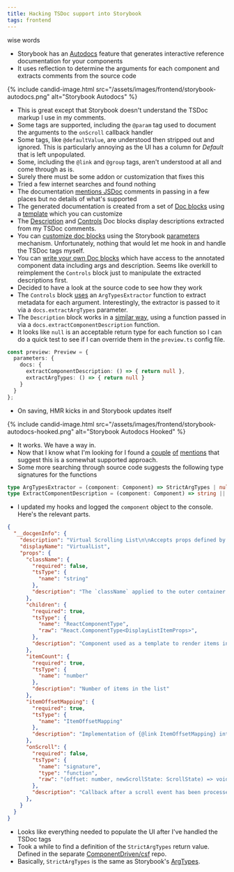 ```yaml
---
title: Hacking TSDoc support into Storybook
tags: frontend
---
```


wise words

* Storybook has an [Autodocs](https://storybook.js.org/docs/writing-docs/autodocs) feature that generates interactive reference documentation for your components
* It uses reflection to determine the arguments for each component and extracts comments from the source code

{% include candid-image.html src="/assets/images/frontend/storybook-autodocs.png" alt="Storybook Autodocs" %}

* This is great except that Storybook doesn't understand the TSDoc markup I use in my comments. 
* Some tags are supported, including the `@param` tag used to document the arguments to the `onScroll` callback handler
* Some tags, like `@defaultValue`, are understood then stripped out and ignored. This is particularly annoying as the UI has a column for *Default* that is left unpopulated. 
* Some, including the `@link` and `@group` tags, aren't understood at all and come through as is.
* Surely there must be some addon or customization that fixes this
* Tried a few internet searches and found nothing
* The documentation [mentions JSDoc](https://storybook.js.org/docs/api/doc-blocks/doc-block-description) comments in passing in a few places but no details of what's supported
* The generated documentation is created from a set of [Doc blocks](https://storybook.js.org/docs/writing-docs/doc-blocks) using a [template](https://storybook.js.org/docs/writing-docs/autodocs#write-a-custom-template) which you can customize
* The [Description](https://storybook.js.org/docs/writing-docs/doc-blocks#description) and [Controls](https://storybook.js.org/docs/writing-docs/doc-blocks#controls) Doc blocks display descriptions extracted from my TSDoc comments.
* You can [customize doc blocks](https://storybook.js.org/docs/writing-docs/doc-blocks#customizing-doc-blocks) using the Storybook [parameters](https://storybook.js.org/docs/writing-stories/parameters) mechanism. Unfortunately, nothing that would let me hook in and handle the TSDoc tags myself.
* You can [write your own Doc blocks](https://storybook.js.org/docs/api/doc-blocks/doc-block-useof) which have access to the annotated component data including args and description. Seems like overkill to reimplement the `Controls` block just to manipulate the extracted descriptions first.
* Decided to have a look at the source code to see how they work
* The `Controls` block [uses](https://github.com/storybookjs/storybook/blob/next/code/lib/blocks/src/blocks/Controls.tsx) an `ArgTypesExtractor` function to extract metadata for each argument. Interestingly, the extractor is passed to it via a `docs.extractArgTypes` parameter.
* The  `Description` block works in a [similar way](https://github.com/storybookjs/storybook/blob/next/code/lib/blocks/src/blocks/Description.tsx), using a function passed in via a `docs.extractComponentDescription` function. 
* It looks like `null` is an acceptable return type for each function so I can do a quick test to see if I can override them in the `preview.ts` config file.

```ts
const preview: Preview = {
  parameters: {
    docs: {
      extractComponentDescription: () => { return null },
      extractArgTypes: () => { return null }
    }
  }
};
```

* On saving, HMR kicks in and Storybook updates itself

{% include candid-image.html src="/assets/images/frontend/storybook-autodocs-hooked.png" alt="Storybook Autodocs Hooked" %}

* It works. We have a way in.
* Now that I know what I'm looking for I found a [couple](https://github.com/storybookjs/storybook/discussions/28974) [of](https://github.com/storybookjs/storybook/issues/18376) [mentions](https://github.com/storybookjs/storybook/blob/4c298be2cfefea3a117d2924618f7da746d0b204/code/addons/docs/docs/recipes.md#migrating-from-notesinfo-addons) that suggest this is a somewhat supported approach.
* Some more searching through source code suggests the following type signatures for the functions

```ts
type ArgTypesExtractor = (component: Component) => StrictArgTypes | null;
type ExtractComponentDescription = (component: Component) => string || null;
```

* I updated my hooks and logged the `component` object to the console. Here's the relevant parts.

```json
{
  "__docgenInfo": {
    "description": "Virtual Scrolling List\n\nAccepts props defined by {@link VirtualListProps}. \nRefs are forwarded to {@link VirtualListProxy}. \nYou must pass a single instance of {@link DisplayListItem} as a child.\n@group Components",
    "displayName": "VirtualList",
    "props": {
      "className": {
        "required": false,
        "tsType": {
          "name": "string"
        },
        "description": "The `className` applied to the outer container element. Use when styling the entire component."
      },
      "children": {
        "required": true,
        "tsType": {
          "name": "ReactComponentType",
          "raw": "React.ComponentType<DisplayListItemProps>",
        },
        "description": "Component used as a template to render items in the list. Must implement {@link DisplayListItem} interface."
      },
      "itemCount": {
        "required": true,
        "tsType": {
          "name": "number"
        },
        "description": "Number of items in the list"
      },
      "itemOffsetMapping": {
        "required": true,
        "tsType": {
          "name": "ItemOffsetMapping"
        },
        "description": "Implementation of {@link ItemOffsetMapping} interface that defines size and offset to each item in the list\n\nUse {@link useFixedSizeItemOffsetMapping} or {@link useVariableSizeItemOffsetMapping} to create implementations\nfor common cases."
      },
      "onScroll": {
        "required": false,
        "tsType": {
          "name": "signature",
          "type": "function",
          "raw": "(offset: number, newScrollState: ScrollState) => void",
        },
        "description": "Callback after a scroll event has been processed and state updated but before rendering\n@param offset - Resulting overall offset. Can be passed to {@link ItemOffsetMapping} to determine top item.\n@param newScrollState - New {@link ScrollState} that will be used for rendering."
      },
    }
  }
}
```
* Looks like everything needed to populate the UI after I've handled the TSDoc tags
* Took a while to find a definition of the `StrictArgTypes` return value. Defined in the separate [ComponentDriven/csf](https://github.com/ComponentDriven/csf) repo.
* Basically, `StrictArgTypes` is the same as Storybook's [ArgTypes](https://storybook.js.org/docs/api/arg-types).
